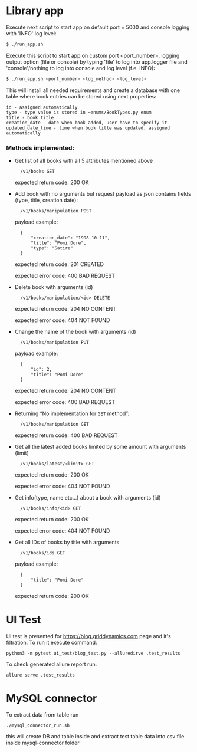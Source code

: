 # Library app
Execute next script to start app on default port = 5000 and console logging with 'INFO' log level:
```sh
$ ./run_app.sh
```

Execute this script to start app on custom port <port_number>, logging output option (file or console) by typing 'file' 
to log into app.logger file and 'console'/nothing to log into console and log level (f.e. INFO):
```sh
$ ./run_app.sh <port_number> <log_method> <log_level>
```

This will install all needed requirements and create a database with one table where book entries can be stored using 
next properties:

    id - assigned automatically
    type - type value is stored in ~enums/BookTypes.py enum
    title - book title
    creation_date - date when book added, user have to specify it
    updated_date_time - time when book title was updated, assigned automatically

### Methods implemented:

- Get list of all books with all 5 attributes mentioned above

        /v1/books GET
        
  expected return code: 200 OK

- Add book with no arguments but request payload as json contains fields (type, title, creation date):
    
        /v1/books/manipulation POST 
    
    payload example:

        {
            "creation_date": "1998-10-11",
            "title": "Pomi Dore",
            "type": "Satire"
        }

   expected return code: 201 CREATED
   
   expected error code: 400 BAD REQUEST

- Delete book with arguments (id)

        /v1/books/manipulation/<id> DELETE
        
   expected return code: 204 NO CONTENT
   
   expected error code: 404 NOT FOUND  

- Change the name of the book with arguments (id)

        /v1/books/manipulation PUT 
    
    payload example:

        {
            "id": 2,
            "title": "Pomi Dore"
        }

   expected return code: 204 NO CONTENT
   
   expected error code: 400 BAD REQUEST
   
- Returning “No implementation for `GET` method”:

        /v1/books/manipulation GET
       
   expected return code: 400 BAD REQUEST

- Get all the latest added books limited by some amount with arguments (limit)

        /v1/books/latest/<limit> GET 
        
   expected return code: 200 OK
   
   expected error code: 404 NOT FOUND

- Get info(type, name etc…) about a book with arguments (id)

        /v1/books/info/<id> GET 
        
   expected return code: 200 OK
   
   expected error code: 404 NOT FOUND
   
- Get all IDs of books by title with arguments

        /v1/books/ids GET
   
    payload example:

        {
            "title": "Pomi Dore"
        }

   expected return code: 200 OK
   
   
# UI Test
UI test is presented for https://blog.griddynamics.com page and it's filtration.
To run it execute command:

    python3 -m pytest ui_test/blog_test.py --alluredirve .test_results

To check generated allure report run:
    
    allure serve .test_results


# MySQL connector
To extract data from table run

    ./mysql_connector_run.sh

this will create DB and table inside and extract test table data into csv file inside mysql-connector folder



